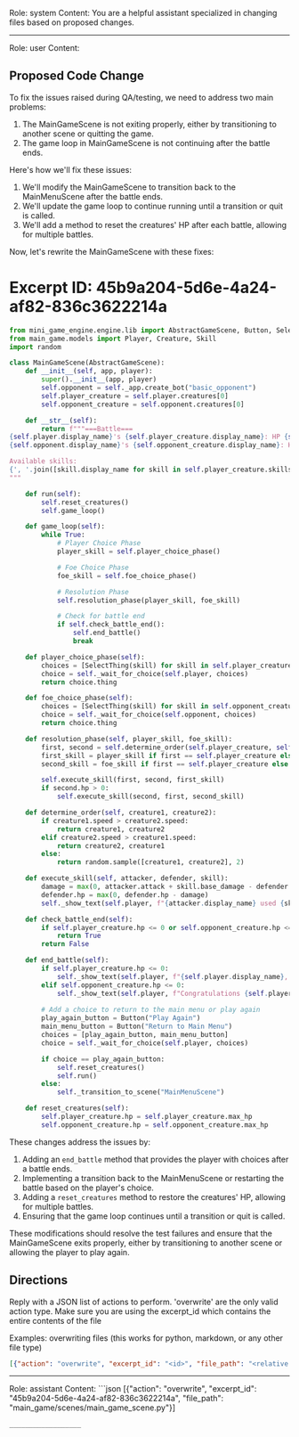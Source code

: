 Role: system
Content: You are a helpful assistant specialized in changing files based on proposed changes.
__________________
Role: user
Content: 
## Proposed Code Change
To fix the issues raised during QA/testing, we need to address two main problems:

1. The MainGameScene is not exiting properly, either by transitioning to another scene or quitting the game.
2. The game loop in MainGameScene is not continuing after the battle ends.

Here's how we'll fix these issues:

1. We'll modify the MainGameScene to transition back to the MainMenuScene after the battle ends.
2. We'll update the game loop to continue running until a transition or quit is called.
3. We'll add a method to reset the creatures' HP after each battle, allowing for multiple battles.

Now, let's rewrite the MainGameScene with these fixes:

# Excerpt ID: 45b9a204-5d6e-4a24-af82-836c3622214a
```python main_game/scenes/main_game_scene.py
from mini_game_engine.engine.lib import AbstractGameScene, Button, SelectThing
from main_game.models import Player, Creature, Skill
import random

class MainGameScene(AbstractGameScene):
    def __init__(self, app, player):
        super().__init__(app, player)
        self.opponent = self._app.create_bot("basic_opponent")
        self.player_creature = self.player.creatures[0]
        self.opponent_creature = self.opponent.creatures[0]

    def __str__(self):
        return f"""===Battle===
{self.player.display_name}'s {self.player_creature.display_name}: HP {self.player_creature.hp}/{self.player_creature.max_hp}
{self.opponent.display_name}'s {self.opponent_creature.display_name}: HP {self.opponent_creature.hp}/{self.opponent_creature.max_hp}

Available skills:
{', '.join([skill.display_name for skill in self.player_creature.skills])}
"""

    def run(self):
        self.reset_creatures()
        self.game_loop()

    def game_loop(self):
        while True:
            # Player Choice Phase
            player_skill = self.player_choice_phase()

            # Foe Choice Phase
            foe_skill = self.foe_choice_phase()

            # Resolution Phase
            self.resolution_phase(player_skill, foe_skill)

            # Check for battle end
            if self.check_battle_end():
                self.end_battle()
                break

    def player_choice_phase(self):
        choices = [SelectThing(skill) for skill in self.player_creature.skills]
        choice = self._wait_for_choice(self.player, choices)
        return choice.thing

    def foe_choice_phase(self):
        choices = [SelectThing(skill) for skill in self.opponent_creature.skills]
        choice = self._wait_for_choice(self.opponent, choices)
        return choice.thing

    def resolution_phase(self, player_skill, foe_skill):
        first, second = self.determine_order(self.player_creature, self.opponent_creature)
        first_skill = player_skill if first == self.player_creature else foe_skill
        second_skill = foe_skill if first == self.player_creature else player_skill

        self.execute_skill(first, second, first_skill)
        if second.hp > 0:
            self.execute_skill(second, first, second_skill)

    def determine_order(self, creature1, creature2):
        if creature1.speed > creature2.speed:
            return creature1, creature2
        elif creature2.speed > creature1.speed:
            return creature2, creature1
        else:
            return random.sample([creature1, creature2], 2)

    def execute_skill(self, attacker, defender, skill):
        damage = max(0, attacker.attack + skill.base_damage - defender.defense)
        defender.hp = max(0, defender.hp - damage)
        self._show_text(self.player, f"{attacker.display_name} used {skill.display_name} and dealt {damage} damage to {defender.display_name}!")

    def check_battle_end(self):
        if self.player_creature.hp <= 0 or self.opponent_creature.hp <= 0:
            return True
        return False

    def end_battle(self):
        if self.player_creature.hp <= 0:
            self._show_text(self.player, f"{self.player.display_name}, you have lost the battle!")
        elif self.opponent_creature.hp <= 0:
            self._show_text(self.player, f"Congratulations {self.player.display_name}, you have won the battle!")
        
        # Add a choice to return to the main menu or play again
        play_again_button = Button("Play Again")
        main_menu_button = Button("Return to Main Menu")
        choices = [play_again_button, main_menu_button]
        choice = self._wait_for_choice(self.player, choices)

        if choice == play_again_button:
            self.reset_creatures()
            self.run()
        else:
            self._transition_to_scene("MainMenuScene")

    def reset_creatures(self):
        self.player_creature.hp = self.player_creature.max_hp
        self.opponent_creature.hp = self.opponent_creature.max_hp
```

These changes address the issues by:

1. Adding an `end_battle` method that provides the player with choices after a battle ends.
2. Implementing a transition back to the MainMenuScene or restarting the battle based on the player's choice.
3. Adding a `reset_creatures` method to restore the creatures' HP, allowing for multiple battles.
4. Ensuring that the game loop continues until a transition or quit is called.

These modifications should resolve the test failures and ensure that the MainGameScene exits properly, either by transitioning to another scene or allowing the player to play again.

## Directions
Reply with a JSON list of actions to perform. 'overwrite' are the only valid action type. 
Make sure you are using the excerpt_id which contains the entire contents of the file

Examples:
overwriting files (this works for python, markdown, or any other file type)
```json output_example1
[{"action": "overwrite", "excerpt_id": "<id>", "file_path": "<relative file path>"}]
```

__________________
Role: assistant
Content: ```json
[{"action": "overwrite", "excerpt_id": "45b9a204-5d6e-4a24-af82-836c3622214a", "file_path": "main_game/scenes/main_game_scene.py"}]
```
__________________

